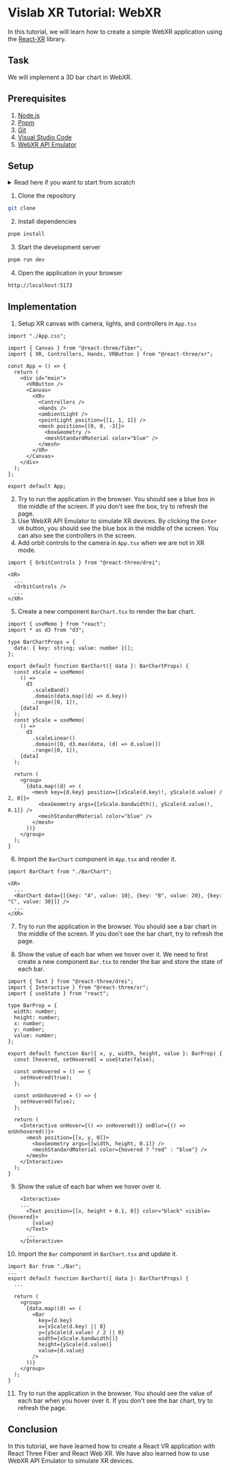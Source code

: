 # Vislab XR Tutorial: WebXR

In this tutorial, we will learn how to create a simple WebXR application using the [React-XR](https://github.com/pmndrs/react-xr) library.

## Task

We will implement a 3D bar chart in WebXR.

## Prerequisites

1. [Node.js](https://nodejs.org/en/download/)
2. [Pnpm](https://pnpm.io/installation)
3. [Git](https://git-scm.com/downloads)
4. [Visual Studio Code](https://code.visualstudio.com/download)
5. [WebXR API Emulator](https://chrome.google.com/webstore/detail/webxr-api-emulator/mjddjgeghkdijejnciaefnkjmkafnnje?hl=en)

## Setup

<details>
<summary>Read here if you want to start from scratch</summary>

If you want to start from scratch, you can delete the `src` folder and create a new React app using the following command

```bash
yarn create vite vislab-xr-tutorial-02 --template react-ts
yarn add @react-three/fiber three @react-three/drei react-xr d3
yarn dev
```

</details>

1. Clone the repository

```bash
git clone
```

2. Install dependencies

```bash
pnpm install
```

3. Start the development server

```bash
pnpm run dev
```

4. Open the application in your browser

```bash
http://localhost:5173
```

## Implementation

1. Setup XR canvas with camera, lights, and controllers in `App.tsx`

```tsx
import "./App.css";

import { Canvas } from "@react-three/fiber";
import { XR, Controllers, Hands, VRButton } from "@react-three/xr";

const App = () => {
  return (
    <div id="main">
      <VRButton />
      <Canvas>
        <XR>
          <Controllers />
          <Hands />
          <ambientLight />
          <pointLight position={[1, 1, 1]} />
          <mesh position={[0, 0, -3]}>
            <boxGeometry />
            <meshStandardMaterial color="blue" />
          </mesh>
        </XR>
      </Canvas>
    </div>
  );
};

export default App;
```

2. Try to run the application in the browser. You should see a blue box in the middle of the screen. If you don't see the box, try to refresh the page.
3. Use WebXR API Emulator to simulate XR devices. By clicking the `Enter VR` button, you should see the blue box in the middle of the screen. You can also see the controllers in the screen.
4. Add orbit controls to the camera in `App.tsx` when we are not in XR mode.

```tsx
import { OrbitControls } from "@react-three/drei";

<XR>
  ...
  <OrbitControls />
  ...
</XR>
```

5. Create a new component `BarChart.tsx` to render the bar chart.

```tsx
import { useMemo } from "react";
import * as d3 from "d3";

type BarChartProps = {
  data: { key: string; value: number }[];
};

export default function BarChart({ data }: BarChartProps) {
  const xScale = useMemo(
    () =>
      d3
        .scaleBand()
        .domain(data.map((d) => d.key))
        .range([0, 1]),
    [data]
  );
  const yScale = useMemo(
    () =>
      d3
        .scaleLinear()
        .domain([0, d3.max(data, (d) => d.value)])
        .range([0, 1]),
    [data]
  );

  return (
    <group>
      {data.map((d) => (
        <mesh key={d.key} position={[xScale(d.key)!, yScale(d.value) / 2, 0]}>
          <boxGeometry args={[xScale.bandwidth(), yScale(d.value)!, 0.1]} />
          <meshStandardMaterial color="blue" />
        </mesh>
      ))}
    </group>
  );
}
```

6. Import the `BarChart` component in `App.tsx` and render it.

```tsx
import BarChart from "./BarChart";

<XR>
  ...
  <BarChart data={[{key: "A", value: 10}, {key: "B", value: 20}, {key: "C", value: 30}]} />
  ...
</XR>
```

7. Try to run the application in the browser. You should see a bar chart in the middle of the screen. If you don't see the bar chart, try to refresh the page.

8. Show the value of each bar when we hover over it. We need to first create a new component `Bar.tsx` to render the bar and store the state of each bar.

```tsx
import { Text } from "@react-three/drei";
import { Interactive } from "@react-three/xr";
import { useState } from "react";

type BarProp = {
  width: number;
  height: number;
  x: number;
  y: number;
  value: number;
};

export default function Bar({ x, y, width, height, value }: BarProp) {
  const [hovered, setHovered] = useState(false);

  const onHovered = () => {
    setHovered(true);
  };

  const onUnhovered = () => {
    setHovered(false);
  };

  return (
    <Interactive onHover={() => onHovered()} onBlur={() => onUnhovered()}>
      <mesh position={[x, y, 0]}>
        <boxGeometry args={[width, height, 0.1]} />
        <meshStandardMaterial color={hovered ? "red" : "blue"} />
      </mesh>
    </Interactive>
  );
}
```

9. Show the value of each bar when we hover over it.

```tsx
    <Interactive>
    ...
      <Text position={[x, height + 0.1, 0]} color="black" visible={hovered}>
        {value}
      </Text>
      ...
    </Interactive>
```

10. Import the `Bar` component in `BarChart.tsx` and update it.

```tsx
import Bar from "./Bar";
...
export default function BarChart({ data }: BarChartProps) {
  ...
    
  return (
    <group>
      {data.map((d) => (
        <Bar
          key={d.key}
          x={xScale(d.key) || 0}
          y={yScale(d.value) / 2 || 0}
          width={xScale.bandwidth()}
          height={yScale(d.value)}
          value={d.value}
        />
      ))}
    </group>
  );
}
```

11. Try to run the application in the browser. You should see the value of each bar when you hover over it.
If you don't see the bar chart, try to refresh the page.

## Conclusion

In this tutorial, we have learned how to create a React VR application with React Three Fiber and React Web XR. We have also learned how to use WebXR API Emulator to simulate XR devices.
